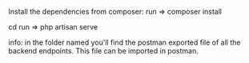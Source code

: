 Install the dependencies from composer:
run => composer install

cd <into the root folder of the project>
run => php artisan serve

info:
in the folder named <api documentation> you'll find the postman exported file of all the backend endpoints.
This file can be imported in postman.
